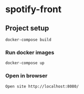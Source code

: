 # spotify-front

## Project setup
```
docker-compose build
```

### Run docker images
```
docker-compose up
```

### Open in browser
```
Open site http://localhost:8080/
```
